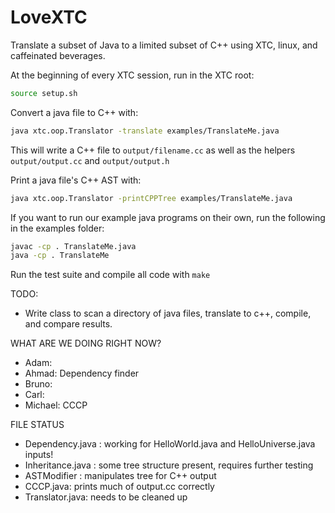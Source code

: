 LoveXTC
==============
Translate a subset of Java to a limited subset of C++ using XTC, linux, and caffeinated beverages.

At the beginning of every XTC session, run in the XTC root:
```sh
source setup.sh
```

Convert a java file to C++ with:
```sh
java xtc.oop.Translator -translate examples/TranslateMe.java
```
This will write a C++ file to ```output/filename.cc``` as well as the helpers ```output/output.cc``` and ```output/output.h```

Print a java file's C++ AST with:
```sh
java xtc.oop.Translator -printCPPTree examples/TranslateMe.java
```

If you want to run our example java programs on their own, run the following in the examples folder:
```sh
javac -cp . TranslateMe.java
java -cp . TranslateMe
```

Run the test suite and compile all code with ```make```

TODO:

* Write class to scan a directory of java files, translate to c++, compile, and compare results.

WHAT ARE WE DOING RIGHT NOW?
* Adam:
* Ahmad: Dependency finder
* Bruno:
* Carl:
* Michael: CCCP

FILE STATUS
* Dependency.java : working for HelloWorld.java and HelloUniverse.java inputs!
* Inheritance.java : some tree structure present, requires further testing
* ASTModifier : manipulates tree for C++ output
* CCCP.java: prints much of output.cc correctly
* Translator.java: needs to be cleaned up
